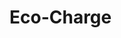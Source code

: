 # Eco-Charge
<!DOCTYPE html>
<html lang="en">
<head>
    <meta charset="UTF-8">
    <meta name="viewport" content="width=device-width, initial-scale=1.0">
    <title>EcoCharge - Find EV Charging Stations Near You</title>
    <script src="https://cdn.tailwindcss.com"></script>
    <style>
        @import url('https://fonts.googleapis.com/css2?family=Montserrat:wght@300;400;500;600;700&display=swap');
        
        body {
            font-family: 'Montserrat', sans-serif;
            scroll-behavior: smooth;
        }
        
        .gradient-bg {
            background: linear-gradient(135deg, #34d399 0%, #0ea5e9 100%);
        }
        
        .subscription-card:hover {
            transform: translateY(-5px);
            box-shadow: 0 20px 25px -5px rgba(0, 0, 0, 0.1), 0 10px 10px -5px rgba(0, 0, 0, 0.04);
        }
        
        .map-container {
            background-image: url("data:image/svg+xml,%3Csvg xmlns='http://www.w3.org/2000/svg' width='600' height='400' viewBox='0 0 600 400'%3E%3Crect width='600' height='400' fill='%23e5e7eb'/%3E%3Cpath d='M100,100 L500,100 L500,300 L100,300 Z' fill='%23d1d5db' stroke='%239ca3af' stroke-width='2'/%3E%3Ccircle cx='250' cy='200' r='10' fill='%230ea5e9'/%3E%3Ccircle cx='350' cy='150' r='10' fill='%2334d399'/%3E%3Ccircle cx='180' cy='250' r='10' fill='%2334d399'/%3E%3Ccircle cx='400' cy='220' r='10' fill='%2334d399'/%3E%3Ccircle cx='300' cy='200' r='15' fill='%23f97316' stroke='%23fff' stroke-width='3'/%3E%3C/svg%3E");
            background-size: cover;
            background-position: center;
        }
        
        .booking-modal {
            transition: opacity 0.3s ease, visibility 0.3s ease;
        }
        
        .notification {
            transform: translateX(100%);
            transition: transform 0.5s ease;
        }
        
        .notification.show {
            transform: translateX(0);
        }
        
        .station-card:hover {
            transform: translateY(-5px);
            box-shadow: 0 20px 25px -5px rgba(0, 0, 0, 0.1), 0 10px 10px -5px rgba(0, 0, 0, 0.04);
        }
        
        .review-card {
            transition: all 0.3s ease;
        }
        
        .review-card:hover {
            transform: translateY(-5px);
        }
        
        .star-rating input {
            display: none;
        }
        
        .star-rating label {
            cursor: pointer;
            transition: color 0.2s ease;
        }
        
        .star-rating label:hover,
        .star-rating label:hover ~ label,
        .star-rating input:checked ~ label {
            color: #f59e0b;
        }
        
        .team-member:hover .team-social {
            opacity: 1;
        }
        
        .timeline-item::before {
            content: '';
            position: absolute;
            left: 0;
            top: 0;
            height: 100%;
            width: 2px;
            background: #34d399;
        }
        
        .timeline-dot {
            position: absolute;
            left: -9px;
            top: 0;
            width: 20px;
            height: 20px;
            border-radius: 50%;
            background: #34d399;
            border: 4px solid white;
        }
        
        .plan-feature {
            display: flex;
            align-items: center;
            margin-bottom: 0.5rem;
        }
        
        .plan-feature svg {
            flex-shrink: 0;
            margin-right: 0.5rem;
        }
        
        .plan-comparison-table th,
        .plan-comparison-table td {
            padding: 0.75rem 1rem;
            text-align: center;
        }
        
        .plan-comparison-table tbody tr:nth-child(odd) {
            background-color: rgba(243, 244, 246, 0.5);
        }
        
        .weekly-plan-card {
            transition: all 0.3s ease;
        }
        
        .weekly-plan-card:hover {
            transform: translateY(-5px);
            box-shadow: 0 20px 25px -5px rgba(0, 0, 0, 0.1), 0 10px 10px -5px rgba(0, 0, 0, 0.04);
        }
    </style>
</head>
<body class="bg-gray-50">
    <!-- Navigation -->
    <nav class="bg-white shadow-md sticky top-0 z-50">
        <div class="container mx-auto px-4 py-3 flex justify-between items-center">
            <div class="flex items-center space-x-2">
                <svg class="w-10 h-10" viewBox="0 0 50 50" fill="none" xmlns="http://www.w3.org/2000/svg">
                    <circle cx="25" cy="25" r="23" fill="#34d399" stroke="#0ea5e9" stroke-width="4"/>
                    <path d="M25,10 L25,30 M25,30 L18,23 M25,30 L32,23" stroke="#fff" stroke-width="4" stroke-linecap="round" stroke-linejoin="round"/>
                    <path d="M25,30 C25,38 18,40 18,40 L32,40 C32,40 25,38 25,30z" fill="#f97316" stroke="#fff" stroke-width="2"/>
                </svg>
                <span class="text-2xl font-bold bg-clip-text text-transparent bg-gradient-to-r from-green-500 to-blue-500">EcoCharge</span>
            </div>
            <div class="hidden md:flex space-x-8">
                <a href="#home" class="font-medium text-gray-700 hover:text-green-500 transition">Home</a>
                <a href="#how-it-works" class="font-medium text-gray-700 hover:text-green-500 transition">How It Works</a>
                <a href="#booking" class="font-medium text-gray-700 hover:text-green-500 transition">Book Now</a>
                <a href="#reviews" class="font-medium text-gray-700 hover:text-green-500 transition">Reviews</a>
                <a href="#about-us" class="font-medium text-gray-700 hover:text-green-500 transition">About Us</a>
                <a href="#subscriptions" class="font-medium text-gray-700 hover:text-green-500 transition">Subscriptions</a>
            </div>
            <div class="flex items-center space-x-4">
                <button class="hidden md:block px-4 py-2 bg-blue-500 text-white rounded-lg hover:bg-blue-600 transition">Sign In</button>
                <button class="px-4 py-2 gradient-bg text-white rounded-lg hover:opacity-90 transition">Get Started</button>
                <button class="md:hidden text-gray-700">
                    <svg xmlns="http://www.w3.org/2000/svg" class="h-6 w-6" fill="none" viewBox="0 0 24 24" stroke="currentColor">
                        <path stroke-linecap="round" stroke-linejoin="round" stroke-width="2" d="M4 6h16M4 12h16M4 18h16" />
                    </svg>
                </button>
            </div>
        </div>
    </nav>

    <!-- Hero Section -->
    <section id="home" class="relative overflow-hidden">
        <div class="absolute inset-0 z-0">
            <svg class="w-full h-full" viewBox="0 0 1200 600" xmlns="http://www.w3.org/2000/svg">
                <path d="M0,100 Q300,150 600,100 T1200,150 V600 H0 Z" fill="#e6fffa" opacity="0.5"/>
                <path d="M0,200 Q300,250 600,200 T1200,250 V600 H0 Z" fill="#d1fae5" opacity="0.5"/>
                <path d="M0,300 Q300,350 600,300 T1200,350 V600 H0 Z" fill="#bfdbfe" opacity="0.3"/>
            </svg>
        </div>
        <div class="container mx-auto px-4 py-20 relative z-10">
            <div class="flex flex-col md:flex-row items-center">
                <div class="md:w-1/2 mb-10 md:mb-0">
                    <h1 class="text-4xl md:text-5xl font-bold mb-6 leading-tight">Find & Book EV Charging Stations <span class="bg-clip-text text-transparent bg-gradient-to-r from-green-500 to-blue-500">Near You</span></h1>
                    <p class="text-lg text-gray-600 mb-8">Discover affordable charging stations, book in advance, and save with our subscription plans. The smarter way to keep your EV powered.</p>
                    <div class="flex flex-col sm:flex-row space-y-4 sm:space-y-0 sm:space-x-4">
                        <a href="#booking" class="px-8 py-3 gradient-bg text-white rounded-lg hover:opacity-90 transition font-medium text-center">Book a Station Now</a>
                        <a href="#subscriptions" class="px-8 py-3 border-2 border-blue-500 text-blue-500 rounded-lg hover:bg-blue-50 transition font-medium text-center">View Subscription Plans</a>
                    </div>
                </div>
                <div class="md:w-1/2">
                    <svg class="w-full h-auto" viewBox="0 0 600 400" xmlns="http://www.w3.org/2000/svg">
                        <!-- EV Car -->
                        <rect x="100" y="230" width="400" height="70" rx="20" fill="#3b82f6" />
                        <rect x="150" y="180" width="300" height="80" rx="40" fill="#3b82f6" />
                        <circle cx="200" cy="300" r="30" fill="#1f2937" />
                        <circle cx="200" cy="300" r="15" fill="#9ca3af" />
                        <circle cx="400" cy="300" r="30" fill="#1f2937" />
                        <circle cx="400" cy="300" r="15" fill="#9ca3af" />
                        <rect x="450" y="220" width="30" height="20" rx="5" fill="#34d399" />
                        
                        <!-- Charging Station -->
                        <rect x="500" y="150" width="60" height="150" rx="5" fill="#9ca3af" />
                        <rect x="510" y="160" width="40" height="80" rx="3" fill="#1f2937" />
                        <circle cx="530" cy="200" r="15" fill="#34d399" />
                        <rect x="520" y="250" width="20" height="10" rx="2" fill="#34d399" />
                        
                        <!-- Charging Cable -->
                        <path d="M480,230 Q500,200 520,230" stroke="#1f2937" stroke-width="8" fill="none" />
                        
                        <!-- Trees -->
                        <circle cx="80" cy="200" r="30" fill="#34d399" />
                        <rect x="75" y="230" width="10" height="70" fill="#7c3aed" />
                        <circle cx="40" cy="180" r="20" fill="#34d399" />
                        <rect x="35" y="200" width="10" height="100" fill="#7c3aed" />
                        
                        <!-- Sun -->
                        <circle cx="100" cy="80" r="30" fill="#f97316" />
                        <line x1="100" y1="30" x2="100" y2="10" stroke="#f97316" stroke-width="4" />
                        <line x1="100" y1="130" x2="100" y2="150" stroke="#f97316" stroke-width="4" />
                        <line x1="50" y1="80" x2="30" y2="80" stroke="#f97316" stroke-width="4" />
                        <line x1="150" y1="80" x2="170" y2="80" stroke="#f97316" stroke-width="4" />
                        <line x1="65" y1="45" x2="50" y2="30" stroke="#f97316" stroke-width="4" />
                        <line x1="135" y1="115" x2="150" y2="130" stroke="#f97316" stroke-width="4" />
                        <line x1="65" y1="115" x2="50" y2="130" stroke="#f97316" stroke-width="4" />
                        <line x1="135" y1="45" x2="150" y2="30" stroke="#f97316" stroke-width="4" />
                    </svg>
                </div>
            </div>
        </div>
    </section>

    <!-- Search Section -->
    <section class="py-10 bg-white">
        <div class="container mx-auto px-4">
            <div class="max-w-4xl mx-auto bg-white rounded-xl shadow-lg p-6 -mt-20 relative z-20">
                <h2 class="text-2xl font-semibold mb-6 text-center">Find Charging Stations Near You</h2>
                <div class="flex flex-col md:flex-row space-y-4 md:space-y-0 md:space-x-4">
                    <div class="flex-1">
                        <label class="block text-sm font-medium text-gray-700 mb-1">Location</label>
                        <input type="text" placeholder="Enter your location" class="w-full px-4 py-2 border border-gray-300 rounded-lg focus:ring-2 focus:ring-blue-500 focus:border-blue-500 outline-none transition">
                    </div>
                    <div class="md:w-1/4">
                        <label class="block text-sm font-medium text-gray-700 mb-1">Radius</label>
                        <select class="w-full px-4 py-2 border border-gray-300 rounded-lg focus:ring-2 focus:ring-blue-500 focus:border-blue-500 outline-none transition">
                            <option>5 km</option>
                            <option>10 km</option>
                            <option>20 km</option>
                            <option>50 km</option>
                        </select>
                    </div>
                    <div class="md:w-1/4">
                        <label class="block text-sm font-medium text-gray-700 mb-1">Connector Type</label>
                        <select class="w-full px-4 py-2 border border-gray-300 rounded-lg focus:ring-2 focus:ring-blue-500 focus:border-blue-500 outline-none transition">
                            <option>Any Type</option>
                            <option>Type 2</option>
                            <option>CCS</option>
                            <option>CHAdeMO</option>
                        </select>
                    </div>
                    <div class="md:w-1/6 flex items-end">
                        <button class="w-full px-4 py-2 gradient-bg text-white rounded-lg hover:opacity-90 transition">Search</button>
                    </div>
                </div>
            </div>
        </div>
    </section>

    <!-- How It Works -->
    <section id="how-it-works" class="py-20 bg-gray-50">
        <div class="container mx-auto px-4">
            <div class="text-center mb-16">
                <h2 class="text-3xl font-bold mb-4">How EcoCharge Works</h2>
                <p class="text-lg text-gray-600 max-w-2xl mx-auto">Our platform makes finding and booking EV charging stations simple, affordable, and convenient.</p>
            </div>
            
            <div class="grid grid-cols-1 md:grid-cols-4 gap-8">
                <div class="bg-white p-8 rounded-xl shadow-md text-center">
                    <div class="w-20 h-20 gradient-bg rounded-full flex items-center justify-center mx-auto mb-6">
                        <svg xmlns="http://www.w3.org/2000/svg" class="h-10 w-10 text-white" fill="none" viewBox="0 0 24 24" stroke="currentColor">
                            <path stroke-linecap="round" stroke-linejoin="round" stroke-width="2" d="M17.657 16.657L13.414 20.9a1.998 1.998 0 01-2.827 0l-4.244-4.243a8 8 0 1111.314 0z" />
                            <path stroke-linecap="round" stroke-linejoin="round" stroke-width="2" d="M15 11a3 3 0 11-6 0 3 3 0 016 0z" />
                        </svg>
                    </div>
                    <h3 class="text-xl font-semibold mb-3">Find Nearby Stations</h3>
                    <p class="text-gray-600">Locate available charging stations near you with real-time availability and pricing information.</p>
                </div>
                
                <div class="bg-white p-8 rounded-xl shadow-md text-center">
                    <div class="w-20 h-20 gradient-bg rounded-full flex items-center justify-center mx-auto mb-6">
                        <svg xmlns="http://www.w3.org/2000/svg" class="h-10 w-10 text-white" fill="none" viewBox="0 0 24 24" stroke="currentColor">
                            <path stroke-linecap="round" stroke-linejoin="round" stroke-width="2" d="M8 7V3m8 4V3m-9 8h10M5 21h14a2 2 0 002-2V7a2 2 0 00-2-2H5a2 2 0 00-2 2v12a2 2 0 002 2z" />
                        </svg>
                    </div>
                    <h3 class="text-xl font-semibold mb-3">Book in Advance</h3>
                    <p class="text-gray-600">Reserve your charging slot ahead of time to ensure availability when you need it most.</p>
                </div>
                
                <div class="bg-white p-8 rounded-xl shadow-md text-center">
                    <div class="w-20 h-20 gradient-bg rounded-full flex items-center justify-center mx-auto mb-6">
                        <svg xmlns="http://www.w3.org/2000/svg" class="h-10 w-10 text-white" fill="none" viewBox="0 0 24 24" stroke="currentColor">
                            <path stroke-linecap="round" stroke-linejoin="round" stroke-width="2" d="M9 12l2 2 4-4m6 2a9 9 0 11-18 0 9 9 0 0118 0z" />
                        </svg>
                    </div>
                    <h3 class="text-xl font-semibold mb-3">Get Confirmation</h3>
                    <p class="text-gray-600">Receive instant booking confirmations and reminders for your upcoming charging sessions.</p>
                </div>
                
                <div class="bg-white p-8 rounded-xl shadow-md text-center">
                    <div class="w-20 h-20 gradient-bg rounded-full flex items-center justify-center mx-auto mb-6">
                        <svg xmlns="http://www.w3.org/2000/svg" class="h-10 w-10 text-white" fill="none" viewBox="0 0 24 24" stroke="currentColor">
                            <path stroke-linecap="round" stroke-linejoin="round" stroke-width="2" d="M9 12l2 2 4-4m5.618-4.016A11.955 11.955 0 0112 2.944a11.955 11.955 0 01-8.618 3.04A12.02 12.02 0 003 9c0 5.591 3.824 10.29 9 11.622 5.176-1.332 9-6.03 9-11.622 0-1.042-.133-2.052-.382-3.016z" />
                        </svg>
                    </div>
                    <h3 class="text-xl font-semibold mb-3">Save with Subscriptions</h3>
                    <p class="text-gray-600">Choose from our weekly, monthly, or yearly plans to save money on your regular charging needs.</p>
                </div>
            </div>
        </div>
    </section>

    <!-- Booking Section -->
    <section id="booking" class="py-20 bg-white">
        <div class="container mx-auto px-4">
            <div class="text-center mb-16">
                <h2 class="text-3xl font-bold mb-4">Book a Charging Station</h2>
                <p class="text-lg text-gray-600 max-w-2xl mx-auto">Find and reserve your charging slot in just a few clicks. Both you and the station owner will receive instant confirmations.</p>
            </div>
            
            <div class="grid grid-cols-1 md:grid-cols-3 gap-8">
                <!-- Station 1 -->
                <div class="bg-white rounded-xl shadow-lg overflow-hidden transition-all duration-300 station-card">
                    <div class="relative">
                        <div class="h-48 bg-gray-200 flex items-center justify-center">
                            <svg class="w-full h-full" viewBox="0 0 400 200" xmlns="http://www.w3.org/2000/svg">
                                <!-- Station Building -->
                                <rect x="100" y="50" width="200" height="100" fill="#e5e7eb" />
                                <rect x="110" y="60" width="180" height="90" fill="#f3f4f6" />
                                
                                <!-- Roof -->
                                <polygon points="100,50 200,20 300,50" fill="#d1d5db" />
                                
                                <!-- Door -->
                                <rect x="180" y="110" width="40" height="40" fill="#9ca3af" />
                                
                                <!-- Charging Points -->
                                <rect x="120" y="150" width="20" height="30" fill="#9ca3af" />
                                <rect x="150" y="150" width="20" height="30" fill="#9ca3af" />
                                <rect x="230" y="150" width="20" height="30" fill="#9ca3af" />
                                <rect x="260" y="150" width="20" height="30" fill="#9ca3af" />
                                
                                <!-- Charging Indicators -->
                                <circle cx="130" cy="160" r="5" fill="#34d399" />
                                <circle cx="160" cy="160" r="5" fill="#f97316" />
                                <circle cx="240" cy="160" r="5" fill="#34d399" />
                                <circle cx="270" cy="160" r="5" fill="#f97316" />
                                
                                <!-- Car -->
                                <rect x="30" y="140" width="60" height="20" rx="5" fill="#3b82f6" />
                                <rect x="40" y="130" width="40" height="15" rx="5" fill="#3b82f6" />
                                <circle cx="45" cy="160" r="8" fill="#1f2937" />
                                <circle cx="75" cy="160" r="8" fill="#1f2937" />
                            </svg>
                        </div>
                        <div class="absolute top-4 right-4 bg-green-500 text-white text-xs font-bold px-3 py-1 rounded-full">AVAILABLE</div>
                    </div>
                    <div class="p-6">
                        <div class="flex justify-between items-start mb-4">
                            <div>
                                <h3 class="text-xl font-semibold">Green Energy Hub</h3>
                                <p class="text-gray-500">Connaught Place, Delhi</p>
                            </div>
                            <div class="flex items-center">
                                <svg class="w-5 h-5 text-yellow-400" fill="currentColor" viewBox="0 0 20 20" xmlns="http://www.w3.org/2000/svg">
                                    <path d="M9.049 2.927c.3-.921 1.603-.921 1.902 0l1.07 3.292a1 1 0 00.95.69h3.462c.969 0 1.371 1.24.588 1.81l-2.8 2.034a1 1 0 00-.364 1.118l1.07 3.292c.3.921-.755 1.688-1.54 1.118l-2.8-2.034a1 1 0 00-1.175 0l-2.8 2.034c-.784.57-1.838-.197-1.539-1.118l1.07-3.292a1 1 0 00-.364-1.118L2.98 8.72c-.783-.57-.38-1.81.588-1.81h3.461a1 1 0 00.951-.69l1.07-3.292z"></path>
                                </svg>
                                <span class="ml-1 font-medium">4.8</span>
                                <span class="ml-1 text-gray-500">(124)</span>
                            </div>
                        </div>
                        <div class="flex flex-wrap gap-2 mb-4">
                            <span class="px-3 py-1 bg-blue-100 text-blue-800 text-xs font-medium rounded-full">Type 2</span>
                            <span class="px-3 py-1 bg-blue-100 text-blue-800 text-xs font-medium rounded-full">CCS</span>
                            <span class="px-3 py-1 bg-blue-100 text-blue-800 text-xs font-medium rounded-full">22kW</span>
                            <span class="px-3 py-1 bg-blue-100 text-blue-800 text-xs font-medium rounded-full">50kW DC</span>
                        </div>
                        <div class="flex justify-between items-center mb-4">
                            <div>
                                <p class="text-sm text-gray-500">Price</p>
                                <p class="text-lg font-semibold">₹15/kWh</p>
                            </div>
                            <div>
                                <p class="text-sm text-gray-500">Distance</p>
                                <p class="text-lg font-semibold">2.5 km</p>
                            </div>
                            <div>
                                <p class="text-sm text-gray-500">Open</p>
                                <p class="text-lg font-semibold">24/7</p>
                            </div>
                        </div>
                        <div class="flex space-x-2">
                            <button onclick="openBookingModal('Green Energy Hub', 'Connaught Place, Delhi')" class="flex-1 py-3 gradient-bg text-white rounded-lg hover:opacity-90 transition font-medium">Book Now</button>
                            <button onclick="openReviewModal('Green Energy Hub')" class="px-4 py-3 border-2 border-blue-500 text-blue-500 rounded-lg hover:bg-blue-50 transition">
                                <svg xmlns="http://www.w3.org/2000/svg" class="h-5 w-5" fill="none" viewBox="0 0 24 24" stroke="currentColor">
                                    <path stroke-linecap="round" stroke-linejoin="round" stroke-width="2" d="M11 5H6a2 2 0 00-2 2v11a2 2 0 002 2h11a2 2 0 002-2v-5m-1.414-9.414a2 2 0 112.828 2.828L11.828 15H9v-2.828l8.586-8.586z" />
                                </svg>
                            </button>
                        </div>
                    </div>
                </div>
                
                <!-- Station 2 -->
                <div class="bg-white rounded-xl shadow-lg overflow-hidden transition-all duration-300 station-card">
                    <div class="relative">
                        <div class="h-48 bg-gray-200 flex items-center justify-center">
                            <svg class="w-full h-full" viewBox="0 0 400 200" xmlns="http://www.w3.org/2000/svg">
                                <!-- Mall Building -->
                                <rect x="50" y="30" width="300" height="120" fill="#e5e7eb" />
                                <rect x="60" y="40" width="280" height="110" fill="#f3f4f6" />
                                
                                <!-- Windows -->
                                <rect x="80" y="60" width="40" height="30" fill="#bfdbfe" />
                                <rect x="130" y="60" width="40" height="30" fill="#bfdbfe" />
                                <rect x="180" y="60" width="40" height="30" fill="#bfdbfe" />
                                <rect x="230" y="60" width="40" height="30" fill="#bfdbfe" />
                                <rect x="280" y="60" width="40" height="30" fill="#bfdbfe" />
                                
                                <!-- Door -->
                                <rect x="175" y="110" width="50" height="40" fill="#9ca3af" />
                                
                                <!-- Parking Area -->
                                <rect x="50" y="150" width="300" height="30" fill="#d1d5db" />
                                
                                <!-- Charging Points -->
                                <rect x="70" y="155" width="20" height="20" fill="#9ca3af" />
                                <rect x="100" y="155" width="20" height="20" fill="#9ca3af" />
                                <rect x="280" y="155" width="20" height="20" fill="#9ca3af" />
                                <rect x="310" y="155" width="20" height="20" fill="#9ca3af" />
                                
                                <!-- Charging Indicators -->
                                <circle cx="80" cy="165" r="5" fill="#34d399" />
                                <circle cx="110" cy="165" r="5" fill="#f97316" />
                                <circle cx="290" cy="165" r="5" fill="#34d399" />
                                <circle cx="320" cy="165" r="5" fill="#f97316" />
                                
                                <!-- Mall Sign -->
                                <rect x="150" y="20" width="100" height="20" fill="#3b82f6" />
                                <text x="200" y="35" font-size="14" text-anchor="middle" fill="white" font-weight="bold">MALL</text>
                            </svg>
                        </div>
                        <div class="absolute top-4 right-4 bg-green-500 text-white text-xs font-bold px-3 py-1 rounded-full">AVAILABLE</div>
                    </div>
                    <div class="p-6">
                        <div class="flex justify-between items-start mb-4">
                            <div>
                                <h3 class="text-xl font-semibold">City Center Mall</h3>
                                <p class="text-gray-500">Bandra, Mumbai</p>
                            </div>
                            <div class="flex items-center">
                                <svg class="w-5 h-5 text-yellow-400" fill="currentColor" viewBox="0 0 20 20" xmlns="http://www.w3.org/2000/svg">
                                    <path d="M9.049 2.927c.3-.921 1.603-.921 1.902 0l1.07 3.292a1 1 0 00.95.69h3.462c.969 0 1.371 1.24.588 1.81l-2.8 2.034a1 1 0 00-.364 1.118l1.07 3.292c.3.921-.755 1.688-1.54 1.118l-2.8-2.034a1 1 0 00-1.175 0l-2.8 2.034c-.784.57-1.838-.197-1.539-1.118l1.07-3.292a1 1 0 00-.364-1.118L2.98 8.72c-.783-.57-.38-1.81.588-1.81h3.461a1 1 0 00.951-.69l1.07-3.292z"></path>
                                </svg>
                                <span class="ml-1 font-medium">4.6</span>
                                <span class="ml-1 text-gray-500">(89)</span>
                            </div>
                        </div>
                        <div class="flex flex-wrap gap-2 mb-4">
                            <span class="px-3 py-1 bg-blue-100 text-blue-800 text-xs font-medium rounded-full">Type 2</span>
                            <span class="px-3 py-1 bg-blue-100 text-blue-800 text-xs font-medium rounded-full">CHAdeMO</span>
                            <span class="px-3 py-1 bg-blue-100 text-blue-800 text-xs font-medium rounded-full">11kW</span>
                            <span class="px-3 py-1 bg-blue-100 text-blue-800 text-xs font-medium rounded-full">Free Parking</span>
                        </div>
                        <div class="flex justify-between items-center mb-4">
                            <div>
                                <p class="text-sm text-gray-500">Price</p>
                                <p class="text-lg font-semibold">₹18/kWh</p>
                            </div>
                            <div>
                                <p class="text-sm text-gray-500">Distance</p>
                                <p class="text-lg font-semibold">4.2 km</p>
                            </div>
                            <div>
                                <p class="text-sm text-gray-500">Open</p>
                                <p class="text-lg font-semibold">10AM-10PM</p>
                            </div>
                        </div>
                        <div class="flex space-x-2">
                            <button onclick="openBookingModal('City Center Mall', 'Bandra, Mumbai')" class="flex-1 py-3 gradient-bg text-white rounded-lg hover:opacity-90 transition font-medium">Book Now</button>
                            <button onclick="openReviewModal('City Center Mall')" class="px-4 py-3 border-2 border-blue-500 text-blue-500 rounded-lg hover:bg-blue-50 transition">
                                <svg xmlns="http://www.w3.org/2000/svg" class="h-5 w-5" fill="none" viewBox="0 0 24 24" stroke="currentColor">
                                    <path stroke-linecap="round" stroke-linejoin="round" stroke-width="2" d="M11 5H6a2 2 0 00-2 2v11a2 2 0 002 2h11a2 2 0 002-2v-5m-1.414-9.414a2 2 0 112.828 2.828L11.828 15H9v-2.828l8.586-8.586z" />
                                </svg>
                            </button>
                        </div>
                    </div>
                </div>
                
                <!-- Station 3 -->
                <div class="bg-white rounded-xl shadow-lg overflow-hidden transition-all duration-300 station-card">
                    <div class="relative">
                        <div class="h-48 bg-gray-200 flex items-center justify-center">
                            <svg class="w-full h-full" viewBox="0 0 400 200" xmlns="http://www.w3.org/2000/svg">
                                <!-- Gas Station Building -->
                                <rect x="150" y="50" width="100" height="80" fill="#e5e7eb" />
                                <rect x="160" y="60" width="80" height="70" fill="#f3f4f6" />
                                
                                <!-- Roof -->
                                <polygon points="150,50 200,30 250,50" fill="#d1d5db" />
                                
                                <!-- Door -->
                                <rect x="185" y="90" width="30" height="40" fill="#9ca3af" />
                                
                                <!-- Gas Pumps -->
                                <rect x="80" y="80" width="40" height="60" fill="#9ca3af" />
                                <rect x="280" y="80" width="40" height="60" fill="#9ca3af" />
                                
                                <!-- Canopy -->
                                <rect x="50" y="40" width="300" height="10" fill="#d1d5db" />
                                <rect x="60" y="30" width="280" height="10" fill="#9ca3af" />
                                
                                <!-- EV Charging Points -->
                                <rect x="80" y="150" width="20" height="30" fill="#34d399" />
                                <rect x="110" y="150" width="20" height="30" fill="#34d399" />
                                <rect x="270" y="150" width="20" height="30" fill="#34d399" />
                                <rect x="300" y="150" width="20" height="30" fill="#34d399" />
                                
                                <!-- Charging Indicators -->
                                <circle cx="90" cy="160" r="5" fill="#34d399" />
                                <circle cx="120" cy="160" r="5" fill="#f97316" />
                                <circle cx="280" cy="160" r="5" fill="#34d399" />
                                <circle cx="310" cy="160" r="5" fill="#f97316" />
                                
                                <!-- Car -->
                                <rect x="270" y="120" width="60" height="20" rx="5" fill="#3b82f6" />
                                <rect x="280" y="110" width="40" height="15" rx="5" fill="#3b82f6" />
                                <circle cx="285" cy="140" r="8" fill="#1f2937" />
                                <circle cx="315" cy="140" r="8" fill="#1f2937" />
                            </svg>
                        </div>
                        <div class="absolute top-4 right-4 bg-orange-500 text-white text-xs font-bold px-3 py-1 rounded-full">BUSY</div>
                    </div>
                    <div class="p-6">
                        <div class="flex justify-between items-start mb-4">
                            <div>
                                <h3 class="text-xl font-semibold">Highway Energy Point</h3>
                                <p class="text-gray-500">Electronic City, Bangalore</p>
                            </div>
                            <div class="flex items-center">
                                <svg class="w-5 h-5 text-yellow-400" fill="currentColor" viewBox="0 0 20 20" xmlns="http://www.w3.org/2000/svg">
                                    <path d="M9.049 2.927c.3-.921 1.603-.921 1.902 0l1.07 3.292a1 1 0 00.95.69h3.462c.969 0 1.371 1.24.588 1.81l-2.8 2.034a1 1 0 00-.364 1.118l1.07 3.292c.3.921-.755 1.688-1.54 1.118l-2.8-2.034a1 1 0 00-1.175 0l-2.8 2.034c-.784.57-1.838-.197-1.539-1.118l1.07-3.292a1 1 0 00-.364-1.118L2.98 8.72c-.783-.57-.38-1.81.588-1.81h3.461a1 1 0 00.951-.69l1.07-3.292z"></path>
                                </svg>
                                <span class="ml-1 font-medium">4.9</span>
                                <span class="ml-1 text-gray-500">(156)</span>
                            </div>
                        </div>
                        <div class="flex flex-wrap gap-2 mb-4">
                            <span class="px-3 py-1 bg-blue-100 text-blue-800 text-xs font-medium rounded-full">CCS</span>
                            <span class="px-3 py-1 bg-blue-100 text-blue-800 text-xs font-medium rounded-full">CHAdeMO</span>
                            <span class="px-3 py-1 bg-blue-100 text-blue-800 text-xs font-medium rounded-full">120kW DC</span>
                            <span class="px-3 py-1 bg-blue-100 text-blue-800 text-xs font-medium rounded-full">Cafe</span>
                        </div>
                        <div class="flex justify-between items-center mb-4">
                            <div>
                                <p class="text-sm text-gray-500">Price</p>
                                <p class="text-lg font-semibold">₹20/kWh</p>
                            </div>
                            <div>
                                <p class="text-sm text-gray-500">Distance</p>
                                <p class="text-lg font-semibold">8.7 km</p>
                            </div>
                            <div>
                                <p class="text-sm text-gray-500">Open</p>
                                <p class="text-lg font-semibold">24/7</p>
                            </div>
                        </div>
                        <div class="flex space-x-2">
                            <button onclick="openBookingModal('Highway Energy Point', 'Electronic City, Bangalore')" class="flex-1 py-3 gradient-bg text-white rounded-lg hover:opacity-90 transition font-medium">Book Now</button>
                            <button onclick="openReviewModal('Highway Energy Point')" class="px-4 py-3 border-2 border-blue-500 text-blue-500 rounded-lg hover:bg-blue-50 transition">
                                <svg xmlns="http://www.w3.org/2000/svg" class="h-5 w-5" fill="none" viewBox="0 0 24 24" stroke="currentColor">
                                    <path stroke-linecap="round" stroke-linejoin="round" stroke-width="2" d="M11 5H6a2 2 0 00-2 2v11a2 2 0 002 2h11a2 2 0 002-2v-5m-1.414-9.414a2 2 0 112.828 2.828L11.828 15H9v-2.828l8.586-8.586z" />
                                </svg>
                            </button>
                        </div>
                    </div>
                </div>
            </div>
            
            <div class="mt-12 text-center">
                <button class="px-8 py-3 border-2 border-blue-500 text-blue-500 rounded-lg hover:bg-blue-50 transition font-medium">View More Stations</button>
            </div>
        </div>
    </section>

    <!-- Reviews Section -->
    <section id="reviews" class="py-20 bg-gray-50">
        <div class="container mx-auto px-4">
            <div class="text-center mb-16">
                <h2 class="text-3xl font-bold mb-4">Customer Reviews</h2>
                <p class="text-lg text-gray-600 max-w-2xl mx-auto">See what our users have to say about their charging experiences across India.</p>
            </div>
            
            <div class="grid grid-cols-1 md:grid-cols-3 gap-8 mb-12">
                <!-- Review 1 -->
                <div class="bg-white p-6 rounded-xl shadow-md review-card">
                    <div class="flex items-center mb-4">
                        <div class="w-12 h-12 rounded-full bg-blue-100 flex items-center justify-center text-blue-500 font-bold text-xl mr-4">
                            RK
                        </div>
                        <div>
                            <h4 class="font-semibold">Rahul Kumar</h4>
                            <p class="text-gray-500 text-sm">Delhi • Tata Nexon EV</p>
                        </div>
                    </div>
                    <div class="flex mb-3">
                        <svg class="w-5 h-5 text-yellow-400" fill="currentColor" viewBox="0 0 20 20" xmlns="http://www.w3.org/2000/svg">
                            <path d="M9.049 2.927c.3-.921 1.603-.921 1.902 0l1.07 3.292a1 1 0 00.95.69h3.462c.969 0 1.371 1.24.588 1.81l-2.8 2.034a1 1 0 00-.364 1.118l1.07 3.292c.3.921-.755 1.688-1.54 1.118l-2.8-2.034a1 1 0 00-1.175 0l-2.8 2.034c-.784.57-1.838-.197-1.539-1.118l1.07-3.292a1 1 0 00-.364-1.118L2.98 8.72c-.783-.57-.38-1.81.588-1.81h3.461a1 1 0 00.951-.69l1.07-3.292z"></path>
                        </svg>
                        <svg class="w-5 h-5 text-yellow-400" fill="currentColor" viewBox="0 0 20 20" xmlns="http://www.w3.org/2000/svg">
                            <path d="M9.049 2.927c.3-.921 1.603-.921 1.902 0l1.07 3.292a1 1 0 00.95.69h3.462c.969 0 1.371 1.24.588 1.81l-2.8 2.034a1 1 0 00-.364 1.118l1.07 3.292c.3.921-.755 1.688-1.54 1.118l-2.8-2.034a1 1 0 00-1.175 0l-2.8 2.034c-.784.57-1.838-.197-1.539-1.118l1.07-3.292a1 1 0 00-.364-1.118L2.98 8.72c-.783-.57-.38-1.81.588-1.81h3.461a1 1 0 00.951-.69l1.07-3.292z"></path>
                        </svg>
                        <svg class="w-5 h-5 text-yellow-400" fill="currentColor" viewBox="0 0 20 20" xmlns="http://www.w3.org/2000/svg">
                            <path d="M9.049 2.927c.3-.921 1.603-.921 1.902 0l1.07 3.292a1 1 0 00.95.69h3.462c.969 0 1.371 1.24.588 1.81l-2.8 2.034a1 1 0 00-.364 1.118l1.07 3.292c.3.921-.755 1.688-1.54 1.118l-2.8-2.034a1 1 0 00-1.175 0l-2.8 2.034c-.784.57-1.838-.197-1.539-1.118l1.07-3.292a1 1 0 00-.364-1.118L2.98 8.72c-.783-.57-.38-1.81.588-1.81h3.461a1 1 0 00.951-.69l1.07-3.292z"></path>
                        </svg>
                        <svg class="w-5 h-5 text-yellow-400" fill="currentColor" viewBox="0 0 20 20" xmlns="http://www.w3.org/2000/svg">
                            <path d="M9.049 2.927c.3-.921 1.603-.921 1.902 0l1.07 3.292a1 1 0 00.95.69h3.462c.969 0 1.371 1.24.588 1.81l-2.8 2.034a1 1 0 00-.364 1.118l1.07 3.292c.3.921-.755 1.688-1.54 1.118l-2.8-2.034a1 1 0 00-1.175 0l-2.8 2.034c-.784.57-1.838-.197-1.539-1.118l1.07-3.292a1 1 0 00-.364-1.118L2.98 8.72c-.783-.57-.38-1.81.588-1.81h3.461a1 1 0 00.951-.69l1.07-3.292z"></path>
                        </svg>
                        <svg class="w-5 h-5 text-yellow-400" fill="currentColor" viewBox="0 0 20 20" xmlns="http://www.w3.org/2000/svg">
                            <path d="M9.049 2.927c.3-.921 1.603-.921 1.902 0l1.07 3.292a1 1 0 00.95.69h3.462c.969 0 1.371 1.24.588 1.81l-2.8 2.034a1 1 0 00-.364 1.118l1.07 3.292c.3.921-.755 1.688-1.54 1.118l-2.8-2.034a1 1 0 00-1.175 0l-2.8 2.034c-.784.57-1.838-.197-1.539-1.118l1.07-3.292a1 1 0 00-.364-1.118L2.98 8.72c-.783-.57-.38-1.81.588-1.81h3.461a1 1 0 00.951-.69l1.07-3.292z"></path>
                        </svg>
                    </div>
                    <h5 class="font-semibold mb-2">Game changer for EV owners!</h5>
                    <p class="text-gray-600 mb-4">The booking system is so convenient. I never have to worry about finding an available charging station anymore. The instant confirmations give me peace of mind.</p>
                    <div class="flex justify-between items-center">
                        <span class="text-sm text-gray-500">Green Energy Hub</span>
                        <span class="text-sm text-gray-500">2 weeks ago</span>
                    </div>
                </div>
                
                <!-- Review 2 -->
                <div class="bg-white p-6 rounded-xl shadow-md review-card">
                    <div class="flex items-center mb-4">
                        <div class="w-12 h-12 rounded-full bg-green-100 flex items-center justify-center text-green-500 font-bold text-xl mr-4">
                            SP
                        </div>
                        <div>
                            <h4 class="font-semibold">Sneha Patel</h4>
                            <p class="text-gray-500 text-sm">Mumbai • MG ZS EV</p>
                        </div>
                    </div>
                    <div class="flex mb-3">
                        <svg class="w-5 h-5 text-yellow-400" fill="currentColor" viewBox="0 0 20 20" xmlns="http://www.w3.org/2000/svg">
                            <path d="M9.049 2.927c.3-.921 1.603-.921 1.902 0l1.07 3.292a1 1 0 00.95.69h3.462c.969 0 1.371 1.24.588 1.81l-2.8 2.034a1 1 0 00-.364 1.118l1.07 3.292c.3.921-.755 1.688-1.54 1.118l-2.8-2.034a1 1 0 00-1.175 0l-2.8 2.034c-.784.57-1.838-.197-1.539-1.118l1.07-3.292a1 1 0 00-.364-1.118L2.98 8.72c-.783-.57-.38-1.81.588-1.81h3.461a1 1 0 00.951-.69l1.07-3.292z"></path>
                        </svg>
                        <svg class="w-5 h-5 text-yellow-400" fill="currentColor" viewBox="0 0 20 20" xmlns="http://www.w3.org/2000/svg">
                            <path d="M9.049 2.927c.3-.921 1.603-.921 1.902 0l1.07 3.292a1 1 0 00.95.69h3.462c.969 0 1.371 1.24.588 1.81l-2.8 2.034a1 1 0 00-.364 1.118l1.07 3.292c.3.921-.755 1.688-1.54 1.118l-2.8-2.034a1 1 0 00-1.175 0l-2.8 2.034c-.784.57-1.838-.197-1.539-1.118l1.07-3.292a1 1 0 00-.364-1.118L2.98 8.72c-.783-.57-.38-1.81.588-1.81h3.461a1 1 0 00.951-.69l1.07-3.292z"></path>
                        </svg>
                        <svg class="w-5 h-5 text-yellow-400" fill="currentColor" viewBox="0 0 20 20" xmlns="http://www.w3.org/2000/svg">
                            <path d="M9.049 2.927c.3-.921 1.603-.921 1.902 0l1.07 3.292a1 1 0 00.95.69h3.462c.969 0 1.371 1.24.588 1.81l-2.8 2.034a1 1 0 00-.364 1.118l1.07 3.292c.3.921-.755 1.688-1.54 1.118l-2.8-2.034a1 1 0 00-1.175 0l-2.8 2.034c-.784.57-1.838-.197-1.539-1.118l1.07-3.292a1 1 0 00-.364-1.118L2.98 8.72c-.783-.57-.38-1.81.588-1.81h3.461a1 1 0 00.951-.69l1.07-3.292z"></path>
                        </svg>
                        <svg class="w-5 h-5 text-yellow-400" fill="currentColor" viewBox="0 0 20 20" xmlns="http://www.w3.org/2000/svg">
                            <path d="M9.049 2.927c.3-.921 1.603-.921 1.902 0l1.07 3.292a1 1 0 00.95.69h3.462c.969 0 1.371 1.24.588 1.81l-2.8 2.034a1 1 0 00-.364 1.118l1.07 3.292c.3.921-.755 1.688-1.54 1.118l-2.8-2.034a1 1 0 00-1.175 0l-2.8 2.034c-.784.57-1.838-.197-1.539-1.118l1.07-3.292a1 1 0 00-.364-1.118L2.98 8.72c-.783-.57-.38-1.81.588-1.81h3.461a1 1 0 00.951-.69l1.07-3.292z"></path>
                        </svg>
                        <svg class="w-5 h-5 text-gray-300" fill="currentColor" viewBox="0 0 20 20" xmlns="http://www.w3.org/2000/svg">
                            <path d="M9.049 2.927c.3-.921 1.603-.921 1.902 0l1.07 3.292a1 1 0 00.95.69h3.462c.969 0 1.371 1.24.588 1.81l-2.8 2.034a1 1 0 00-.364 1.118l1.07 3.292c.3.921-.755 1.688-1.54 1.118l-2.8-2.034a1 1 0 00-1.175 0l-2.8 2.034c-.784.57-1.838-.197-1.539-1.118l1.07-3.292a1 1 0 00-.364-1.118L2.98 8.72c-.783-.57-.38-1.81.588-1.81h3.461a1 1 0 00.951-.69l1.07-3.292z"></path>
                        </svg>
                    </div>
                    <h5 class="font-semibold mb-2">Great subscription value</h5>
                    <p class="text-gray-600 mb-4">The Standard Plan saves me so much money each month. I love that I can book in advance and the station owners are always notified of my arrival time.</p>
                    <div class="flex justify-between items-center">
                        <span class="text-sm text-gray-500">City Center Mall</span>
                        <span class="text-sm text-gray-500">1 month ago</span>
                    </div>
                </div>
                
                <!-- Review 3 -->
                <div class="bg-white p-6 rounded-xl shadow-md review-card">
                    <div class="flex items-center mb-4">
                        <div class="w-12 h-12 rounded-full bg-purple-100 flex items-center justify-center text-purple-500 font-bold text-xl mr-4">
                            VR
                        </div>
                        <div>
                            <h4 class="font-semibold">Vikram Reddy</h4>
                            <p class="text-gray-500 text-sm">Bangalore • Hyundai Kona</p>
                        </div>
                    </div>
                    <div class="flex mb-3">
                        <svg class="w-5 h-5 text-yellow-400" fill="currentColor" viewBox="0 0 20 20" xmlns="http://www.w3.org/2000/svg">
                            <path d="M9.049 2.927c.3-.921 1.603-.921 1.902 0l1.07 3.292a1 1 0 00.95.69h3.462c.969 0 1.371 1.24.588 1.81l-2.8 2.034a1 1 0 00-.364 1.118l1.07 3.292c.3.921-.755 1.688-1.54 1.118l-2.8-2.034a1 1 0 00-1.175 0l-2.8 2.034c-.784.57-1.838-.197-1.539-1.118l1.07-3.292a1 1 0 00-.364-1.118L2.98 8.72c-.783-.57-.38-1.81.588-1.81h3.461a1 1 0 00.951-.69l1.07-3.292z"></path>
                        </svg>
                        <svg class="w-5 h-5 text-yellow-400" fill="currentColor" viewBox="0 0 20 20" xmlns="http://www.w3.org/2000/svg">
                            <path d="M9.049 2.927c.3-.921 1.603-.921 1.902 0l1.07 3.292a1 1 0 00.95.69h3.462c.969 0 1.371 1.24.588 1.81l-2.8 2.034a1 1 0 00-.364 1.118l1.07 3.292c.3.921-.755 1.688-1.54 1.118l-2.8-2.034a1 1 0 00-1.175 0l-2.8 2.034c-.784.57-1.838-.197-1.539-1.118l1.07-3.292a1 1 0 00-.364-1.118L2.98 8.72c-.783-.57-.38-1.81.588-1.81h3.461a1 1 0 00.951-.69l1.07-3.292z"></path>
                        </svg>
                        <svg class="w-5 h-5 text-yellow-400" fill="currentColor" viewBox="0 0 20 20" xmlns="http://www.w3.org/2000/svg">
                            <path d="M9.049 2.927c.3-.921 1.603-.921 1.902 0l1.07 3.292a1 1 0 00.95.69h3.462c.969 0 1.371 1.24.588 1.81l-2.8 2.034a1 1 0 00-.364 1.118l1.07 3.292c.3.921-.755 1.688-1.54 1.118l-2.8-2.034a1 1 0 00-1.175 0l-2.8 2.034c-.784.57-1.838-.197-1.539-1.118l1.07-3.292a1 1 0 00-.364-1.118L2.98 8.72c-.783-.57-.38-1.81.588-1.81h3.461a1 1 0 00.951-.69l1.07-3.292z"></path>
                        </svg>
                        <svg class="w-5 h-5 text-yellow-400" fill="currentColor" viewBox="0 0 20 20" xmlns="http://www.w3.org/2000/svg">
                            <path d="M9.049 2.927c.3-.921 1.603-.921 1.902 0l1.07 3.292a1 1 0 00.95.69h3.462c.969 0 1.371 1.24.588 1.81l-2.8 2.034a1 1 0 00-.364 1.118l1.07 3.292c.3.921-.755 1.688-1.54 1.118l-2.8-2.034a1 1 0 00-1.175 0l-2.8 2.034c-.784.57-1.838-.197-1.539-1.118l1.07-3.292a1 1 0 00-.364-1.118L2.98 8.72c-.783-.57-.38-1.81.588-1.81h3.461a1 1 0 00.951-.69l1.07-3.292z"></path>
                        </svg>
                        <svg class="w-5 h-5 text-yellow-400" fill="currentColor" viewBox="0 0 20 20" xmlns="http://www.w3.org/2000/svg">
                            <path d="M9.049 2.927c.3-.921 1.603-.921 1.902 0l1.07 3.292a1 1 0 00.95.69h3.462c.969 0 1.371 1.24.588 1.81l-2.8 2.034a1 1 0 00-.364 1.118l1.07 3.292c.3.921-.755 1.688-1.54 1.118l-2.8-2.034a1 1 0 00-1.175 0l-2.8 2.034c-.784.57-1.838-.197-1.539-1.118l1.07-3.292a1 1 0 00-.364-1.118L2.98 8.72c-.783-.57-.38-1.81.588-1.81h3.461a1 1 0 00.951-.69l1.07-3.292z"></path>
                        </svg>
                    </div>
                    <h5 class="font-semibold mb-2">Perfect for road trips</h5>
                    <p class="text-gray-600 mb-4">I recently drove from Bangalore to Chennai and used EcoCharge to book all my charging stops in advance. The notifications to station owners meant they were always ready for me.</p>
                    <div class="flex justify-between items-center">
                        <span class="text-sm text-gray-500">Highway Energy Point</span>
                        <span class="text-sm text-gray-500">3 days ago</span>
                    </div>
                </div>
            </div>
            
            <!-- Station Owner Review -->
            <div class="max-w-3xl mx-auto bg-white p-8 rounded-xl shadow-md mb-12">
                <div class="flex items-center mb-6">
                    <div class="w-16 h-16 rounded-full bg-orange-100 flex items-center justify-center text-orange-500 font-bold text-2xl mr-5">
                        AM
                    </div>
                    <div>
                        <div class="flex items-center mb-1">
                            <h4 class="font-semibold text-xl">Anand Mehta</h4>
                            <span class="ml-3 px-3 py-1 bg-blue-100 text-blue-800 text-xs font-medium rounded-full">Station Owner</span>
                        </div>
                        <p class="text-gray-500">Green Energy Hub, Delhi</p>
                    </div>
                </div>
                <p class="text-gray-600 text-lg mb-6">"As a charging station owner, EcoCharge has increased my daily customers by 40%. The booking system is seamless, and I receive instant notifications when someone books a slot. The platform has made managing my station much more efficient."</p>
                <div class="flex items-center">
                    <svg class="w-5 h-5 text-yellow-400" fill="currentColor" viewBox="0 0 20 20" xmlns="http://www.w3.org/2000/svg">
                        <path d="M9.049 2.927c.3-.921 1.603-.921 1.902 0l1.07 3.292a1 1 0 00.95.69h3.462c.969 0 1.371 1.24.588 1.81l-2.8 2.034a1 1 0 00-.364 1.118l1.07 3.292c.3.921-.755 1.688-1.54 1.118l-2.8-2.034a1 1 0 00-1.175 0l-2.8 2.034c-.784.57-1.838-.197-1.539-1.118l1.07-3.292a1 1 0 00-.364-1.118L2.98 8.72c-.783-.57-.38-1.81.588-1.81h3.461a1 1 0 00.951-.69l1.07-3.292z"></path>
                    </svg>
                    <svg class="w-5 h-5 text-yellow-400" fill="currentColor" viewBox="0 0 20 20" xmlns="http://www.w3.org/2000/svg">
                        <path d="M9.049 2.927c.3-.921 1.603-.921 1.902 0l1.07 3.292a1 1 0 00.95.69h3.462c.969 0 1.371 1.24.588 1.81l-2.8 2.034a1 1 0 00-.364 1.118l1.07 3.292c.3.921-.755 1.688-1.54 1.118l-2.8-2.034a1 1 0 00-1.175 0l-2.8 2.034c-.784.57-1.838-.197-1.539-1.118l1.07-3.292a1 1 0 00-.364-1.118L2.98 8.72c-.783-.57-.38-1.81.588-1.81h3.461a1 1 0 00.951-.69l1.07-3.292z"></path>
                    </svg>
                    <svg class="w-5 h-5 text-yellow-400" fill="currentColor" viewBox="0 0 20 20" xmlns="http://www.w3.org/2000/svg">
                        <path d="M9.049 2.927c.3-.921 1.603-.921 1.902 0l1.07 3.292a1 1 0 00.95.69h3.462c.969 0 1.371 1.24.588 1.81l-2.8 2.034a1 1 0 00-.364 1.118l1.07 3.292c.3.921-.755 1.688-1.54 1.118l-2.8-2.034a1 1 0 00-1.175 0l-2.8 2.034c-.784.57-1.838-.197-1.539-1.118l1.07-3.292a1 1 0 00-.364-1.118L2.98 8.72c-.783-.57-.38-1.81.588-1.81h3.461a1 1 0 00.951-.69l1.07-3.292z"></path>
                    </svg>
                    <svg class="w-5 h-5 text-yellow-400" fill="currentColor" viewBox="0 0 20 20" xmlns="http://www.w3.org/2000/svg">
                        <path d="M9.049 2.927c.3-.921 1.603-.921 1.902 0l1.07 3.292a1 1 0 00.95.69h3.462c.969 0 1.371 1.24.588 1.81l-2.8 2.034a1 1 0 00-.364 1.118l1.07 3.292c.3.921-.755 1.688-1.54 1.118l-2.8-2.034a1 1 0 00-1.175 0l-2.8 2.034c-.784.57-1.838-.197-1.539-1.118l1.07-3.292a1 1 0 00-.364-1.118L2.98 8.72c-.783-.57-.38-1.81.588-1.81h3.461a1 1 0 00.951-.69l1.07-3.292z"></path>
                    </svg>
                    <svg class="w-5 h-5 text-yellow-400" fill="currentColor" viewBox="0 0 20 20" xmlns="http://www.w3.org/2000/svg">
                        <path d="M9.049 2.927c.3-.921 1.603-.921 1.902 0l1.07 3.292a1 1 0 00.95.69h3.462c.969 0 1.371 1.24.588 1.81l-2.8 2.034a1 1 0 00-.364 1.118l1.07 3.292c.3.921-.755 1.688-1.54 1.118l-2.8-2.034a1 1 0 00-1.175 0l-2.8 2.034c-.784.57-1.838-.197-1.539-1.118l1.07-3.292a1 1 0 00-.364-1.118L2.98 8.72c-.783-.57-.38-1.81.588-1.81h3.461a1 1 0 00.951-.69l1.07-3.292z"></path>
                    </svg>
                </div>
            </div>
            
            <div class="text-center">
                <button onclick="openReviewModal('EcoCharge')" class="px-8 py-3 gradient-bg text-white rounded-lg hover:opacity-90 transition font-medium">Write a Review</button>
            </div>
        </div>
    </section>

    <!-- About Us Section -->
    <section id="about-us" class="py-20 bg-white">
        <div class="container mx-auto px-4">
            <div class="text-center mb-16">
                <h2 class="text-3xl font-bold mb-4">About EcoCharge</h2>
                <p class="text-lg text-gray-600 max-w-2xl mx-auto">We're on a mission to accelerate the adoption of electric vehicles in India by making charging convenient, affordable, and accessible.</p>
            </div>
            
            <div class="flex flex-col md:flex-row items-center mb-20">
                <div class="md:w-1/2 mb-10 md:mb-0">
                    <svg class="w-full h-auto" viewBox="0 0 600 400" xmlns="http://www.w3.org/2000/svg">

                        <!--```
